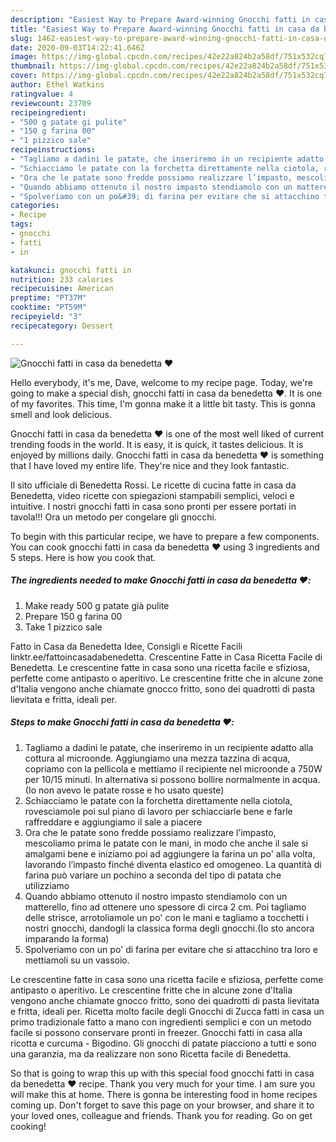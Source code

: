 ```yaml
---
description: "Easiest Way to Prepare Award-winning Gnocchi fatti in casa da benedetta ❤️"
title: "Easiest Way to Prepare Award-winning Gnocchi fatti in casa da benedetta ❤️"
slug: 1462-easiest-way-to-prepare-award-winning-gnocchi-fatti-in-casa-da-benedetta
date: 2020-09-03T14:22:41.646Z
image: https://img-global.cpcdn.com/recipes/42e22a824b2a58df/751x532cq70/gnocchi-fatti-in-casa-da-benedetta-❤️-recipe-main-photo.jpg
thumbnail: https://img-global.cpcdn.com/recipes/42e22a824b2a58df/751x532cq70/gnocchi-fatti-in-casa-da-benedetta-❤️-recipe-main-photo.jpg
cover: https://img-global.cpcdn.com/recipes/42e22a824b2a58df/751x532cq70/gnocchi-fatti-in-casa-da-benedetta-❤️-recipe-main-photo.jpg
author: Ethel Watkins
ratingvalue: 4
reviewcount: 23709
recipeingredient:
- "500 g patate gi pulite"
- "150 g farina 00"
- "1 pizzico sale"
recipeinstructions:
- "Tagliamo a dadini le patate, che inseriremo in un recipiente adatto alla cottura al microonde. Aggiungiamo una mezza tazzina di acqua, copriamo con la pellicola e mettiamo il recipiente nel microonde a 750W per 10/15 minuti. In alternativa si possono bollire normalmente in acqua.(Io non avevo le patate rosse e ho usato queste)"
- "Schiacciamo le patate con la forchetta direttamente nella ciotola, rovesciamole poi sul piano di lavoro per schiacciarle bene e farle raffreddare e aggiungiamo il sale a piacere"
- "Ora che le patate sono fredde possiamo realizzare l’impasto, mescoliamo prima le patate con le mani, in modo che anche il sale si amalgami bene e iniziamo poi ad aggiungere la farina un po&#39; alla volta, lavorando l’impasto finché diventa elastico ed omogeneo. La quantità di farina può variare un pochino a seconda del tipo di patata che utilizziamo"
- "Quando abbiamo ottenuto il nostro impasto stendiamolo con un matterello, fino ad ottenere uno spessore di circa 2 cm. Poi tagliamo delle strisce, arrotoliamole un po&#39; con le mani e tagliamo a tocchetti i nostri gnocchi, dandogli la classica forma degli gnocchi.(Io sto ancora imparando la forma)"
- "Spolveriamo con un po&#39; di farina per evitare che si attacchino tra loro e mettiamoli su un vassoio."
categories:
- Recipe
tags:
- gnocchi
- fatti
- in

katakunci: gnocchi fatti in 
nutrition: 233 calories
recipecuisine: American
preptime: "PT37M"
cooktime: "PT59M"
recipeyield: "3"
recipecategory: Dessert

---
```



![Gnocchi fatti in casa da benedetta ❤️](https://img-global.cpcdn.com/recipes/42e22a824b2a58df/751x532cq70/gnocchi-fatti-in-casa-da-benedetta-❤️-recipe-main-photo.jpg)

Hello everybody, it's me, Dave, welcome to my recipe page. Today, we're going to make a special dish, gnocchi fatti in casa da benedetta ❤️. It is one of my favorites. This time, I'm gonna make it a little bit tasty. This is gonna smell and look delicious.

Gnocchi fatti in casa da benedetta ❤️ is one of the most well liked of current trending foods in the world. It is easy, it is quick, it tastes delicious. It is enjoyed by millions daily. Gnocchi fatti in casa da benedetta ❤️ is something that I have loved my entire life. They're nice and they look fantastic.

Il sito ufficiale di Benedetta Rossi. Le ricette di cucina fatte in casa da Benedetta, video ricette con spiegazioni stampabili semplici, veloci e intuitive. I nostri gnocchi fatti in casa sono pronti per essere portati in tavola!!! Ora un metodo per congelare gli gnocchi.


To begin with this particular recipe, we have to prepare a few components. You can cook gnocchi fatti in casa da benedetta ❤️ using 3 ingredients and 5 steps. Here is how you cook that.

<!--inarticleads1-->

##### The ingredients needed to make Gnocchi fatti in casa da benedetta ❤️:

1. Make ready 500 g patate già pulite
1. Prepare 150 g farina 00
1. Take 1 pizzico sale


Fatto in Casa da Benedetta Idee, Consigli e Ricette Facili linktr.ee/fattoincasadabenedetta. Crescentine Fatte in Casa Ricetta Facile di Benedetta. Le crescentine fatte in casa sono una ricetta facile e sfiziosa, perfette come antipasto o aperitivo. Le crescentine fritte che in alcune zone d&#39;Italia vengono anche chiamate gnocco fritto, sono dei quadrotti di pasta lievitata e fritta, ideali per. 

<!--inarticleads2-->

##### Steps to make Gnocchi fatti in casa da benedetta ❤️:

1. Tagliamo a dadini le patate, che inseriremo in un recipiente adatto alla cottura al microonde. Aggiungiamo una mezza tazzina di acqua, copriamo con la pellicola e mettiamo il recipiente nel microonde a 750W per 10/15 minuti. In alternativa si possono bollire normalmente in acqua.(Io non avevo le patate rosse e ho usato queste)
1. Schiacciamo le patate con la forchetta direttamente nella ciotola, rovesciamole poi sul piano di lavoro per schiacciarle bene e farle raffreddare e aggiungiamo il sale a piacere
1. Ora che le patate sono fredde possiamo realizzare l’impasto, mescoliamo prima le patate con le mani, in modo che anche il sale si amalgami bene e iniziamo poi ad aggiungere la farina un po&#39; alla volta, lavorando l’impasto finché diventa elastico ed omogeneo. La quantità di farina può variare un pochino a seconda del tipo di patata che utilizziamo
1. Quando abbiamo ottenuto il nostro impasto stendiamolo con un matterello, fino ad ottenere uno spessore di circa 2 cm. Poi tagliamo delle strisce, arrotoliamole un po&#39; con le mani e tagliamo a tocchetti i nostri gnocchi, dandogli la classica forma degli gnocchi.(Io sto ancora imparando la forma)
1. Spolveriamo con un po&#39; di farina per evitare che si attacchino tra loro e mettiamoli su un vassoio.


Le crescentine fatte in casa sono una ricetta facile e sfiziosa, perfette come antipasto o aperitivo. Le crescentine fritte che in alcune zone d&#39;Italia vengono anche chiamate gnocco fritto, sono dei quadrotti di pasta lievitata e fritta, ideali per. Ricetta molto facile degli Gnocchi di Zucca fatti in casa un primo tradizionale fatto a mano con ingredienti semplici e con un metodo facile si possono conservare pronti in freezer. Gnocchi fatti in casa alla ricotta e curcuma - Bigodino. Gli gnocchi di patate piacciono a tutti e sono una garanzia, ma da realizzare non sono Ricetta facile di Benedetta. 

So that is going to wrap this up with this special food gnocchi fatti in casa da benedetta ❤️ recipe. Thank you very much for your time. I am sure you will make this at home. There is gonna be interesting food in home recipes coming up. Don't forget to save this page on your browser, and share it to your loved ones, colleague and friends. Thank you for reading. Go on get cooking!
